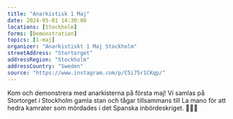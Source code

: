 ```yaml
---
title: "Anarkistisk 1 Maj"
date: 2024-05-01 14:30:00
locations: [Stockholm]
forms: [Demonstration]
topics: [1-maj]
organizer: "Anarkistiskt 1 Maj Stockholm"
streetAddress: "Stortorget"
addressRegion: "Stockholm"
addressCountry: "Sweden"
source: "https://www.instagram.com/p/C5i75r1CKqp/"
---
```


Kom och demonstrera med anarkisterna på första maj! Vi samlas på Stortorget i Stockholm gamla stan och tågar tillsammans till La mano för att hedra kamrater som mördades i det Spanska inbördeskriget. 🏴✊🏽
